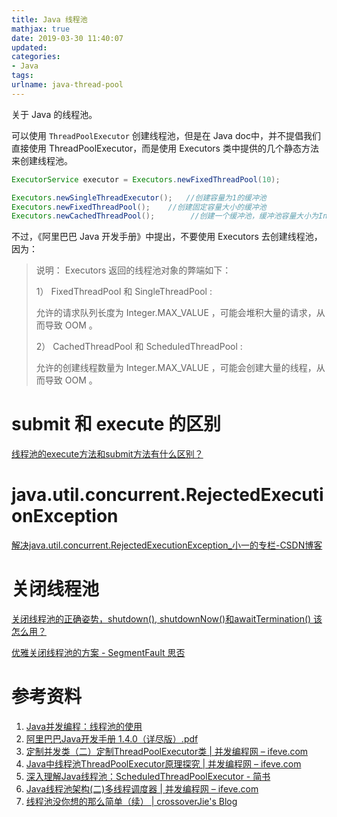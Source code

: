```yaml
---
title: Java 线程池
mathjax: true
date: 2019-03-30 11:40:07
updated:
categories:
- Java
tags:
urlname: java-thread-pool
---
```


关于 Java 的线程池。

<!-- more -->

可以使用 `ThreadPoolExecutor` 创建线程池，但是在 Java doc中，并不提倡我们直接使用 ThreadPoolExecutor，而是使用 Executors 类中提供的几个静态方法来创建线程池。

```java
ExecutorService executor = Executors.newFixedThreadPool(10);

Executors.newSingleThreadExecutor();   //创建容量为1的缓冲池
Executors.newFixedThreadPool();    //创建固定容量大小的缓冲池
Executors.newCachedThreadPool();        //创建一个缓冲池，缓冲池容量大小为Integer.MAX_VALUE
```

不过，《阿里巴巴 Java 开发手册》中提出，不要使用 Executors 去创建线程池，因为：

> 说明： Executors 返回的线程池对象的弊端如下：
>
> 1） FixedThreadPool 和 SingleThreadPool :
>
> 允许的请求队列长度为 Integer.MAX_VALUE ，可能会堆积大量的请求，从而导致 OOM 。
>
> 2） CachedThreadPool 和 ScheduledThreadPool :
>
> 允许的创建线程数量为 Integer.MAX_VALUE ，可能会创建大量的线程，从而导致 OOM 。



# submit 和 execute 的区别

[线程池的execute方法和submit方法有什么区别？](https://juejin.cn/post/6855129007328133128)







# java.util.concurrent.RejectedExecutionException

[解决java.util.concurrent.RejectedExecutionException_小一的专栏-CSDN博客](https://blog.csdn.net/wzy_1988/article/details/38922449)



# 关闭线程池

[关闭线程池的正确姿势，shutdown(), shutdownNow()和awaitTermination() 该怎么用？](https://juejin.cn/post/6844903631846637576)

[优雅关闭线程池的方案 - SegmentFault 思否](https://segmentfault.com/a/1190000038258152)









# 参考资料

1. [Java并发编程：线程池的使用](https://www.cnblogs.com/dolphin0520/p/3932921.html)
2. [阿里巴巴Java开发手册 1.4.0（详尽版）.pdf](https://github.com/alibaba/p3c/blob/master/%E9%98%BF%E9%87%8C%E5%B7%B4%E5%B7%B4Java%E5%BC%80%E5%8F%91%E6%89%8B%E5%86%8C%EF%BC%88%E8%AF%A6%E5%B0%BD%E7%89%88%EF%BC%89.pdf)
3. [定制并发类（二）定制ThreadPoolExecutor类 | 并发编程网 – ifeve.com](https://ifeve.com/customizing-concurrency-classes-2/#more-7050)
4. [Java中线程池ThreadPoolExecutor原理探究 | 并发编程网 – ifeve.com](https://ifeve.com/java中线程池threadpoolexecutor原理探究/)
5. [深入理解Java线程池：ScheduledThreadPoolExecutor - 简书](https://www.jianshu.com/p/925dba9f5969)
6. [Java线程池架构(二)多线程调度器 | 并发编程网 – ifeve.com](http://ifeve.com/java-scheduledthreadpoolexecutor/)
7. [线程池没你想的那么简单（续） | crossoverJie's Blog](https://crossoverjie.top/2019/06/06/concurrent/threadpool-02/)